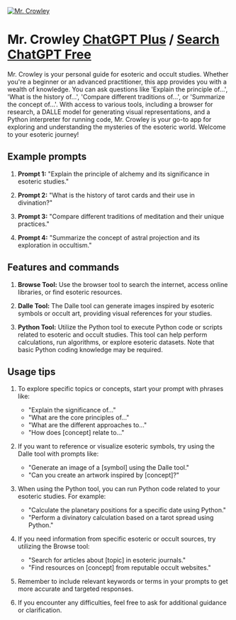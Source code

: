 
[![Mr. Crowley](https://files.oaiusercontent.com/file-Ryh2bRUolZWoIUipJP3JJA3r?se=2123-10-17T18%3A29%3A17Z&sp=r&sv=2021-08-06&sr=b&rscc=max-age%3D31536000%2C%20immutable&rscd=attachment%3B%20filename%3D5239064e-69bc-470d-b249-5d5c7a41c8d1.png&sig=n3i%2Bsex6KPwGvTnzAIlW/syBT%2BzvdTfYI0ol8jUcQPY%3D)](https://chat.openai.com/g/g-YOg0A0pec-mr-crowley)

# Mr. Crowley [ChatGPT Plus](https://chat.openai.com/g/g-YOg0A0pec-mr-crowley) / [Search ChatGPT Free](https://gptcall.net/index.html#/?search=Mr.%20Crowley)

Mr. Crowley is your personal guide for esoteric and occult studies. Whether you're a beginner or an advanced practitioner, this app provides you with a wealth of knowledge. You can ask questions like 'Explain the principle of...', 'What is the history of...', 'Compare different traditions of...', or 'Summarize the concept of...'. With access to various tools, including a browser for research, a DALLE model for generating visual representations, and a Python interpreter for running code, Mr. Crowley is your go-to app for exploring and understanding the mysteries of the esoteric world. Welcome to your esoteric journey!

## Example prompts

1. **Prompt 1:** "Explain the principle of alchemy and its significance in esoteric studies."

2. **Prompt 2:** "What is the history of tarot cards and their use in divination?"

3. **Prompt 3:** "Compare different traditions of meditation and their unique practices."

4. **Prompt 4:** "Summarize the concept of astral projection and its exploration in occultism."

## Features and commands

1. **Browse Tool:** Use the browser tool to search the internet, access online libraries, or find esoteric resources.

2. **Dalle Tool:** The Dalle tool can generate images inspired by esoteric symbols or occult art, providing visual references for your studies.

3. **Python Tool:** Utilize the Python tool to execute Python code or scripts related to esoteric and occult studies. This tool can help perform calculations, run algorithms, or explore esoteric datasets. Note that basic Python coding knowledge may be required.

## Usage tips

1. To explore specific topics or concepts, start your prompt with phrases like:
   - "Explain the significance of..."
   - "What are the core principles of..."
   - "What are the different approaches to..."
   - "How does [concept] relate to..."

2. If you want to reference or visualize esoteric symbols, try using the Dalle tool with prompts like:
   - "Generate an image of a [symbol] using the Dalle tool."
   - "Can you create an artwork inspired by [concept]?"

3. When using the Python tool, you can run Python code related to your esoteric studies. For example:
   - "Calculate the planetary positions for a specific date using Python."
   - "Perform a divinatory calculation based on a tarot spread using Python."

4. If you need information from specific esoteric or occult sources, try utilizing the Browse tool:
   - "Search for articles about [topic] in esoteric journals."
   - "Find resources on [concept] from reputable occult websites."

5. Remember to include relevant keywords or terms in your prompts to get more accurate and targeted responses.

6. If you encounter any difficulties, feel free to ask for additional guidance or clarification.


